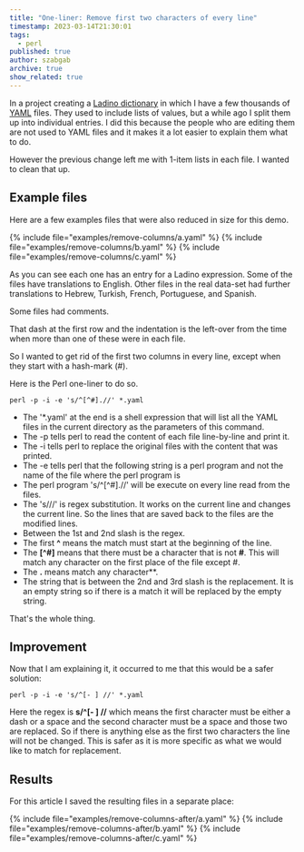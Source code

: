 ```yaml
---
title: "One-liner: Remove first two characters of every line"
timestamp: 2023-03-14T21:30:01
tags:
  - perl
published: true
author: szabgab
archive: true
show_related: true
---
```



In a project creating a [Ladino dictionary](https://kantoniko.com/) in which I have a few thousands of [YAML](/yaml) files. They used to include lists of values, but a while ago I split them up into individual entries. I did this because the people who are editing them are not used to YAML files and it makes it a lot easier to explain them what to do.

However the previous change left me with 1-item lists in each file. I wanted to clean that up.


## Example files

Here are a few examples files that were also reduced in size for this demo.

{% include file="examples/remove-columns/a.yaml" %}
{% include file="examples/remove-columns/b.yaml" %}
{% include file="examples/remove-columns/c.yaml" %}

As you can see each one has an entry for a Ladino expression. Some of the files have translations to English. Other files in the real data-set had further translations to Hebrew, Turkish, French, Portuguese, and Spanish.

Some files had comments.

That dash at the first row and the indentation is the left-over from the time when more than one of these were in each file.

So I wanted to get rid of the first two columns in every line, except when they start with a hash-mark (#).

Here is the Perl one-liner to do so.

```
perl -p -i -e 's/^[^#].//' *.yaml
```


* The '*.yaml' at the end is a shell expression that will list all the YAML files in the current directory as the parameters of this command.
* The -p tells perl to read the content of each file line-by-line and print it.
* The -i tells perl to replace the original files with the content that was printed.
* The -e tells perl that the following string is a perl program and not the name of the file where the perl program is
* The perl program 's/^[^#].//' will be execute on every line read from the files.
* The 's///' is regex substitution. It works on the current line and changes the current line. So the lines that are saved back to the files are the modified lines.
* Between the 1st and 2nd slash is the regex.
* The first **^** means the match must start at the beginning of the line.
* The **[^#]** means that there must be a character that is not **#**. This will match any character on the first place of the file except #.
* The **.** means match any character**.
* The string that is between the 2nd and 3rd slash is the replacement. It is an empty string so if there is a match it will be replaced by the empty string.

That's the whole thing.

## Improvement

Now that I am explaining it, it occurred to me that this would be a safer solution:

```
perl -p -i -e 's/^[- ] //' *.yaml
```


Here the regex is **s/^[- ] //** which means the first character must be either a dash or a space and the second character must be a space and those two are replaced.
So if there is anything else as the first two characters the line will not be changed. This is safer as it is more specific as what we would like to match for replacement.

## Results

For this article I saved the resulting files in a separate place:

{% include file="examples/remove-columns-after/a.yaml" %}
{% include file="examples/remove-columns-after/b.yaml" %}
{% include file="examples/remove-columns-after/c.yaml" %}

